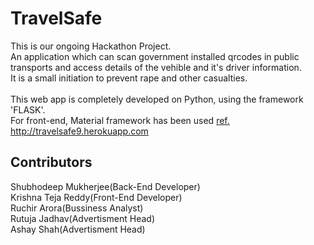 # TravelSafe

This is our ongoing Hackathon Project.<br />
An application which can scan government installed qrcodes in public transports and access details of the vehible and it's driver information.<br />
It is a small initiation to prevent rape and other casualties.
<br /><br />
This web app is completely developed on Python, using the framework 'FLASK'.<br />
For front-end, Material framework has been used <a href="http://materializecss.com">ref.</a><br />
http://travelsafe9.herokuapp.com

## Contributors
Shubhodeep Mukherjee(Back-End Developer)<br />
Krishna Teja Reddy(Front-End Developer)<br />
Ruchir Arora(Bussiness Analyst)<br />
Rutuja Jadhav(Advertisment Head)<br />
Ashay Shah(Advertisment Head)<br />
